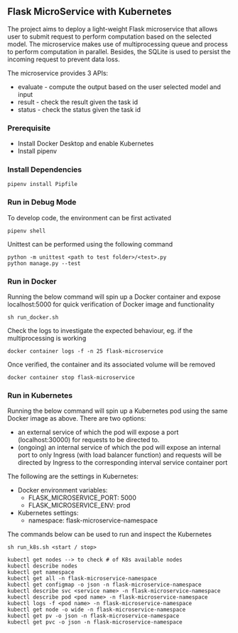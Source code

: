 ## Flask MicroService with Kubernetes

The project aims to deploy a light-weight Flask microservice that allows user
to submit request to perform computation based on the selected model. The microservice
makes use of multiprocessing queue and process to perform computation in parallel.
Besides, the SQLite is used to persist the incoming request to prevent data loss.

The microservice provides 3 APIs:

* evaluate - compute the output based on the user selected model and input
* result - check the result given the task id
* status - check the status given the task id

### Prerequisite

* Install Docker Desktop and enable Kubernetes
* Install pipenv

### Install Dependencies

```
pipenv install Pipfile
```

### Run in Debug Mode

To develop code, the environment can be first activated

```
pipenv shell
```

Unittest can be performed using the following command

```
python -m unittest <path to test folder>/<test>.py
python manage.py --test
```

### Run in Docker

Running the below command will spin up a Docker container and expose localhost:5000
for quick verification of Docker image and functionality

```
sh run_docker.sh
```

Check the logs to investigate the expected behaviour, eg. if the multiprocessing
is working

```
docker container logs -f -n 25 flask-microservice
```

Once verified, the container and its associated volume will be removed

```
docker container stop flask-microservice
```

### Run in Kubernetes

Running the below command will spin up a Kubernetes pod using the same Docker image
as above. There are two options:

* an external service of which the pod will expose
  a port (localhost:30000) for requests to be directed to.
* (ongoing) an internal service of which the pod will
  expose an internal port to only Ingress (with load balancer function) and requests will be
  directed by Ingress to the corresponding interval service container port

The following are the settings in Kubernetes:

* Docker environment variables:
    * FLASK_MICROSERVICE_PORT: 5000
    * FLASK_MICROSERVICE_ENV: prod
* Kubernetes settings:
    * namespace: flask-microservice-namespace

The commands below can be used to run and inspect the Kubernetes

```
sh run_k8s.sh <start / stop>
```

```
kubectl get nodes --> to check # of K8s available nodes
kubectl describe nodes
kubectl get namespace
kubectl get all -n flask-microservice-namespace
kubectl get configmap -o json -n flask-microservice-namespace
kubectl describe svc <service name> -n flask-microservice-namespace
kubectl describe pod <pod name> -n flask-microservice-namespace
kubectl logs -f <pod name> -n flask-microservice-namespace
kubectl get node -o wide -n flask-microservice-namespace 
kubectl get pv -o json -n flask-microservice-namespace
kubectl get pvc -o json -n flask-microservice-namespace
```
